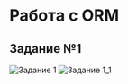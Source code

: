 # Работа с ORM
## Задание №1
![Задание 1](alifanov-django-03/img/1.bmp)
![Задание 1_1](alifanov-django-03/img/2.bmp)

